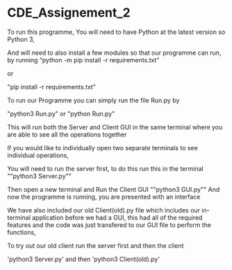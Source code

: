 # CDE_Assignement_2

To run this programme, You will need to have Python at the latest version so Python 3,

And will need to also install a few modules so that our programme can run, by running 
“python -m pip install -r requirements.txt"

or 

"pip install -r requirements.txt"

To run our Programme you can simply run the file Run.py by 

"python3 Run.py" or  "python Run.py" 

This will run both the Server and Client GUI in the same terminal where you are able to see all the operations together

If you would like to individually open two separate terminals to see individual operations,

You will need to run the server first, to do this run this in the terminal
""python3 Server.py""

Then open a new terminal and Run the Client GUI
""python3 GUI.py""
And now the programme is running, you are presented with an interface


We have also included our old Client(old).py file which includes our in-terminal application before we had a GUI, this had all of the required features and the code was just transfered to our GUI file to perform the functions, 

To try out our old client run the server first and then the client

'python3 Server.py' and then 'python3 Client(old).py'